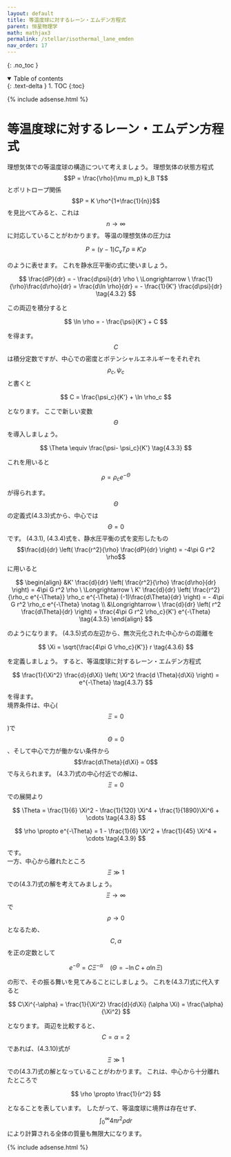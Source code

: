 ```yaml
---
layout: default
title: 等温度球に対するレーン・エムデン方程式
parent: 恒星物理学
math: mathjax3
permalink: /stellar/isothermal_lane_emden
nav_order: 17
---
```


{: .no_toc }

<details open markdown="block">
  <summary>
    Table of contents
  </summary>
  {: .text-delta }
1. TOC
{:toc}
</details>

{% include adsense.html %} 

# 等温度球に対するレーン・エムデン方程式

理想気体での等温度球の構造について考えましょう。
理想気体の状態方程式$$P = \frac{\rho}{\mu m_p} k_B T$$とポリトロープ関係$$P = K \rho^{1+\frac{1}{n}}$$を見比べてみると、これは$$n \rightarrow \infty$$に対応していることがわかります。
等温の理想気体の圧力は

$$
P 
= (\gamma - 1) C_v T \rho 
\equiv K' \rho \tag{4.3.1}
$$

のように表せます。
これを静水圧平衡の式に使いましょう。

$$
\frac{dP}{dr} 
= - \frac{d\psi}{dr} \rho \ \Longrightarrow \ 
\frac{1}{\rho}\frac{d\rho}{dr} 
= \frac{d\ln \rho}{dr} 
= - \frac{1}{K'} \frac{d\psi}{dr} \tag{4.3.2}
$$

この両辺を積分すると

$$
\ln \rho 
= - \frac{\psi}{K'} + C
$$

を得ます。
$$C$$は積分定数ですが、中心での密度とポテンシャルエネルギーをそれぞれ$$\rho_c, \psi_c$$と書くと

$$
C 
= \frac{\psi_c}{K'} + \ln \rho_c 
$$

となります。
ここで新しい変数$$\Theta$$を導入しましょう。

$$
\Theta 
\equiv \frac{\psi- \psi_c}{K'} \tag{4.3.3}
$$

これを用いると

$$
\rho 
= \rho_c e^{-\Theta} \tag{4.3.4}
$$

が得られます。
$$\Theta$$の定義式(4.3.3)式から、中心では$$\Theta = 0$$です。
(4.3.1), (4.3.4)式を、静水圧平衡の式を変形したもの$$\frac{d}{dr} \left( \frac{r^2}{\rho} \frac{dP}{dr} \right) = -4\pi G r^2 \rho$$に用いると

$$
\begin{align}
&K' \frac{d}{dr} \left( \frac{r^2}{\rho} \frac{d\rho}{dr} \right) 
= 4\pi G r^2 \rho \ \Longrightarrow \ 
K' \frac{d}{dr} \left( \frac{r^2}{\rho_c e^{-\Theta}} \rho_c e^{-\Theta} (-1)\frac{d\Theta}{dr} \right) 
= - 4\pi G r^2 \rho_c e^{-\Theta} \notag \\
&\Longrightarrow \ 
\frac{d}{dr} \left( r^2 \frac{d\Theta}{dr} \right) 
= \frac{4\pi G r^2 \rho_c}{K'} e^{-\Theta} \tag{4.3.5}
\end{align}
$$

のようになります。
(4.3.5)式の左辺から、無次元化された中心からの距離を

$$
\Xi 
= \sqrt{\frac{4\pi G \rho_c}{K'}} r \tag{4.3.6}
$$

を定義しましょう。
すると、等温度球に対するレーン・エムデン方程式

$$
\frac{1}{\Xi^2} \frac{d}{d\Xi} \left( \Xi^2 \frac{d \Theta}{d\Xi} \right) 
= e^{-\Theta} \tag{4.3.7}
$$

を得ます。  
境界条件は、中心($$\Xi = 0$$)で$$\Theta=0$$、そして中心で力が働かない条件から$$\frac{d\Theta}{d\Xi} = 0$$で与えられます。
(4.3.7)式の中心付近での解は、$$\Xi = 0$$での展開より

$$
\Theta 
= \frac{1}{6} \Xi^2 - \frac{1}{120} \Xi^4 + \frac{1}{1890}\Xi^6 + \cdots \tag{4.3.8}
$$

$$
\rho 
\propto e^{-\Theta} 
= 1 - \frac{1}{6} \Xi^2 + \frac{1}{45} \Xi^4 + \cdots \tag{4.3.9}
$$

です。  
一方、中心から離れたところ$$\Xi \gg 1$$での(4.3.7)式の解を考えてみましょう。
$$\Xi \rightarrow \infty$$で$$\rho \rightarrow 0$$となるため、$$C, \alpha$$を正の定数として

$$
e^{-\Theta} 
= C \Xi^{-\alpha} \quad (\Theta 
= -\ln C + \alpha \ln \Xi) \tag{4.3.10}
$$

の形で、その振る舞いを見てみることにしましょう。
これを(4.3.7)式に代入すると

$$
C\Xi^{-\alpha} 
= \frac{1}{\Xi^2} \frac{d}{d\Xi} (\alpha \Xi) 
= \frac{\alpha}{\Xi^2}
$$

となります。
両辺を比較すると、$$C = \alpha = 2$$であれば、(4.3.10)式が$$\Xi \gg 1$$での(4.3.7)式の解となっていることがわかります。
これは、中心から十分離れたところで

$$
\rho 
\propto \frac{1}{r^2}
$$

となることを表しています。
したがって、等温度球に境界は存在せず、$$\int_0^\infty 4\pi r^2 \rho dr$$により計算される全体の質量も無限大になります。

{% include adsense.html %} 